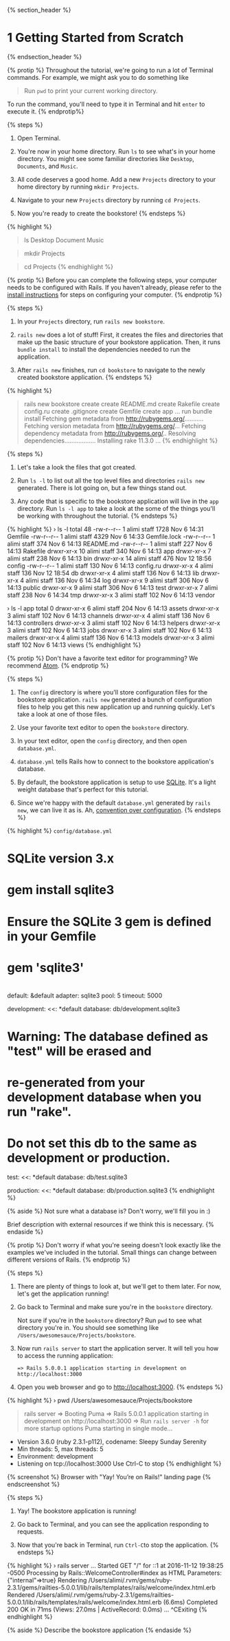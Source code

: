 {% section_header %}
  # 1 Getting Started from Scratch
{% endsection_header %}

{% protip %}
  Throughout the tutorial, we're going to run a lot of Terminal commands. For
  example, we might ask you to do something like

  > Run `pwd` to print your current working directory.

  To run the command, you'll need to type it in Terminal and hit `enter` to
  execute it.
{% endprotip%}

{% steps %}
  1.  Open Terminal.

  1.  You're now in your home directory. Run `ls` to see what's in your home
      directory. You might see some familiar directories like `Desktop`,
      `Documents`, and `Music`.

  1.  All code deserves a good home. Add a new `Projects` directory to your home
      directory by running `mkdir Projects`.

  1.  Navigate to your new `Projects` directory by running `cd Projects`.

  1.  Now you're ready to create the bookstore!
{% endsteps %}

{% highlight %}
  > ls
  Desktop Document Music

  > mkdir Projects

  > cd Projects
{% endhighlight %}

{% protip %}
  Before you can complete the following steps, your computer needs to be
  configured with Rails. If you haven't already, please refer to the [install
  instructions](link) for steps on configuring your computer.
{% endprotip %}

{% steps %}
  1.  In your `Projects` directory, run `rails new bookstore`.

  1.  `rails new` does a lot of stuff! First, it creates the files and
      directories that make up the basic structure of your bookstore
      application. Then, it runs `bundle install` to install the dependencies
      needed to run the application.

  1.  After `rails new` finishes, run `cd bookstore` to navigate to the newly
      created bookstore application.
{% endsteps %}

{% highlight %}
  > rails new bookstore
        create
        create  README.md
        create  Rakefile
        create  config.ru
        create  .gitignore
        create  Gemfile
        create  app
        ...
        run bundle install
  Fetching gem metadata from http://rubygems.org/...........
  Fetching version metadata from http://rubygems.org/...
  Fetching dependency metadata from http://rubygems.org/..
  Resolving dependencies..................
  Installing rake 11.3.0
  ...
{% endhighlight %}

{% steps %}
  1.  Let's take a look the files that got created.

  1.  Run `ls -l` to list out all the top level files and directories `rails
      new` generated. There is lot going on, but a few things stand out.

  1.  Any code that is specific to the bookstore application will live in the
      `app` directory. Run `ls -l app` to take a look at the some of the things
      you'll be working with throughout the tutorial.
{% endsteps %}

{% highlight %}
  › ls -l
  total 48
  -rw-r--r--   1 alimi  staff  1728 Nov  6 14:31 Gemfile
  -rw-r--r--   1 alimi  staff  4329 Nov  6 14:33 Gemfile.lock
  -rw-r--r--   1 alimi  staff   374 Nov  6 14:13 README.md
  -rw-r--r--   1 alimi  staff   227 Nov  6 14:13 Rakefile
  drwxr-xr-x  10 alimi  staff   340 Nov  6 14:13 app
  drwxr-xr-x   7 alimi  staff   238 Nov  6 14:13 bin
  drwxr-xr-x  14 alimi  staff   476 Nov 12 18:56 config
  -rw-r--r--   1 alimi  staff   130 Nov  6 14:13 config.ru
  drwxr-xr-x   4 alimi  staff   136 Nov 12 18:54 db
  drwxr-xr-x   4 alimi  staff   136 Nov  6 14:13 lib
  drwxr-xr-x   4 alimi  staff   136 Nov  6 14:34 log
  drwxr-xr-x   9 alimi  staff   306 Nov  6 14:13 public
  drwxr-xr-x   9 alimi  staff   306 Nov  6 14:13 test
  drwxr-xr-x   7 alimi  staff   238 Nov  6 14:34 tmp
  drwxr-xr-x   3 alimi  staff   102 Nov  6 14:13 vendor

  › ls -l app
  total 0
  drwxr-xr-x  6 alimi  staff  204 Nov  6 14:13 assets
  drwxr-xr-x  3 alimi  staff  102 Nov  6 14:13 channels
  drwxr-xr-x  4 alimi  staff  136 Nov  6 14:13 controllers
  drwxr-xr-x  3 alimi  staff  102 Nov  6 14:13 helpers
  drwxr-xr-x  3 alimi  staff  102 Nov  6 14:13 jobs
  drwxr-xr-x  3 alimi  staff  102 Nov  6 14:13 mailers
  drwxr-xr-x  4 alimi  staff  136 Nov  6 14:13 models
  drwxr-xr-x  3 alimi  staff  102 Nov  6 14:13 views
{% endhighlight %}

{% protip %}
  Don't have a favorite text editor for programming? We recommend
  [Atom](https://atom.io/).
{% endprotip %}

{% steps %}
  1.  The `config` directory is where you'll store configuration files for the
      bookstore application. `rails new` generated a bunch of configuration
      files to help you get this new application up and running quickly. Let's
      take a look at one of those files.

  1.  Use your favorite text editor to open the `bookstore` directory.

  1.  In your text editor, open the `config` directory, and then open
      `database.yml`.

  1.  `database.yml` tells Rails how to connect to the bookstore application's
       database.

  1.  By default, the bookstore application is setup to use
      [SQLite](https://sqlite.org/). It's a light weight database that's perfect
      for this tutorial.

  1.  Since we're happy with the default `database.yml` generated by `rails
      new`, we can live it as is. Ah, [convention over
      configuration](https://en.wikipedia.org/wiki/Convention_over_configuration).
{% endsteps %}

{% highlight %}
  `config/database.yml`

  # SQLite version 3.x
  #   gem install sqlite3
  #
  #   Ensure the SQLite 3 gem is defined in your Gemfile
  #   gem 'sqlite3'
  #
  default: &default
    adapter: sqlite3
    pool: 5
    timeout: 5000

  development:
    <<: *default
    database: db/development.sqlite3

  # Warning: The database defined as "test" will be erased and
  # re-generated from your development database when you run "rake".
  # Do not set this db to the same as development or production.
  test:
    <<: *default
    database: db/test.sqlite3

  production:
    <<: *default
    database: db/production.sqlite3
{% endhighlight %}

{% aside %}
  Not sure what a database is? Don't worry, we'll fill you in :)

  Brief description with external resources if we think this is necessary.
{% endaside %}

{% protip %}
  Don't worry if what you're seeing doesn't look exactly like the examples we've
  included in the tutorial. Small things can change between different versions
  of Rails.
{% endprotip %}

{% steps %}
  1.  There are plenty of things to look at, but we'll get to them later. For
      now, let's get the application running!

  1.  Go back to Terminal and make sure you're in the `bookstore` directory.

      Not sure if you're in the `bookstore` directory? Run `pwd` to see what
      directory you're in. You should see something like
      `/Users/awesomesauce/Projects/bookstore`.

  1.  Now run `rails server` to start the application server. It will tell you
      how to access the running application:

      ```
      => Rails 5.0.0.1 application starting in development on
      http://localhost:3000
      ```

  1.  Open you web browser and go to
      [http://localhost:3000](http://localhost:3000).
{% endsteps %}

{% highlight %}
  › pwd
  /Users/awesomesauce/Projects/bookstore

  > rails server
  => Booting Puma
  => Rails 5.0.0.1 application starting in development on http://localhost:3000
  => Run `rails server -h` for more startup options
  Puma starting in single mode...
  * Version 3.6.0 (ruby 2.3.1-p112), codename: Sleepy Sunday Serenity
  * Min threads: 5, max threads: 5
  * Environment: development
  * Listening on tcp://localhost:3000
  Use Ctrl-C to stop
{% endhighlight %}

{% screenshot %}
  Browser with "Yay! You’re on Rails!" landing page
{% endscreenshot %}

{% steps %}
  1.  Yay! The bookstore application is running!

  1.  Go back to Terminal, and you can see the application responding to
      requests.

  1.  Now that you're back in Terminal, run `Ctrl-C`to stop the application.
{% endsteps %}

{% highlight %}
  › rails server
  ...
  Started GET "/" for ::1 at 2016-11-12 19:38:25 -0500
  Processing by Rails::WelcomeController#index as HTML
    Parameters: {"internal"=>true}
    Rendering /Users/alimi/.rvm/gems/ruby-2.3.1/gems/railties-5.0.0.1/lib/rails/templates/rails/welcome/index.html.erb
    Rendered /Users/alimi/.rvm/gems/ruby-2.3.1/gems/railties-5.0.0.1/lib/rails/templates/rails/welcome/index.html.erb (6.6ms)
  Completed 200 OK in 71ms (Views: 27.0ms | ActiveRecord: 0.0ms)
  ...
  ^CExiting
{% endhighlight %}

{% aside %}
  Describe the bookstore application
{% endaside %}
